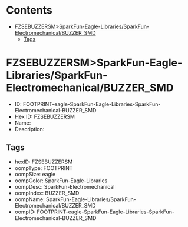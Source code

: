 



Contents
========

* [FZSEBUZZERSM>SparkFun-Eagle-Libraries/SparkFun-Electromechanical/BUZZER_SMD](#fzsebuzzersmsparkfun-eagle-librariessparkfun-electromechanicalbuzzer_smd)
	* [Tags](#tags)

# FZSEBUZZERSM>SparkFun-Eagle-Libraries/SparkFun-Electromechanical/BUZZER_SMD

- ID: FOOTPRINT-eagle-SparkFun-Eagle-Libraries-SparkFun-Electromechanical-BUZZER_SMD
- Hex ID: FZSEBUZZERSM
- Name: 
- Description: 

## Tags

- hexID: FZSEBUZZERSM
- oompType: FOOTPRINT
- oompSize: eagle
- oompColor: SparkFun-Eagle-Libraries
- oompDesc: SparkFun-Electromechanical
- oompIndex: BUZZER_SMD
- oompName: SparkFun-Eagle-Libraries/SparkFun-Electromechanical/BUZZER_SMD
- oompID: FOOTPRINT-eagle-SparkFun-Eagle-Libraries-SparkFun-Electromechanical-BUZZER_SMD

